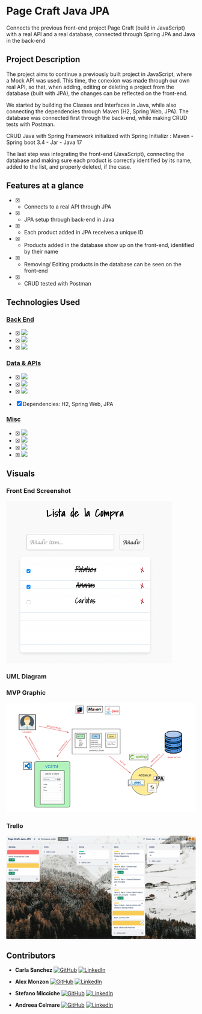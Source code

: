 # Page Craft Java JPA
Connects the previous front-end project Page Craft (build in JavaScript) with a real API and a real database, connected through Spring JPA and Java in the back-end


## Project Description
The project aims to continue a previously built project in JavaScript, where a Mock API was used.
This time, the conexion was made through our own real API, so that, when adding, editing or deleting a project from the database (built with JPA), the changes can be reflected on the front-end. 

We started by building the Classes and Interfaces in Java, while also connecting the dependencies through Maven (H2, Spring Web, JPA).
The database was connected first through the back-end, while making CRUD tests with Postman.

CRUD Java with Spring Framework initialized with Spring Initializr : Maven - Spring boot 3.4 - Jar -  Java 17

The last step was integrating the front-end (JavaScript), connecting the database and making sure each product is correctly identified by its name, added to the list, and properly deleted, if the case.





## Features at a glance
- [x] - Connects to a real API through JPA
- [x] - JPA setup through back-end in Java
- [x] - Each product added in JPA receives a unique ID
- [x] - Products added in the database show up on the front-end, identified by their name
- [x] - Removing/ Editing products in the database can be seen on the front-end
- [x] - CRUD tested with Postman


## Technologies Used


### <ins>Back End</ins>
- [x] <img src="https://img.shields.io/badge/Intellij Idea-000?logo=intellij-idea&style=for-the-badge"/> 

- [x] <img src= "https://img.shields.io/badge/Java-ED8B00?style=for-the-badge&logo=openjdk&logoColor=white"/>

- [x] <img src= "https://badgen.net/badge/icon/maven?icon=maven&label"/>



### <ins>Data & APIs</ins>

- [x] <img src= "https://img.shields.io/badge/spring-%236DB33F.svg?style=for-the-badge&logo=spring&logoColor=white"/>

- [x] <img src= "https://img.shields.io/badge/mysql-4479A1.svg?style=for-the-badge&logo=mysql&logoColor=white"/>

- [x] <img src= "https://img.shields.io/badge/Postman-FF6C37?style=for-the-badge&logo=postman&logoColor=white"/>

- [x] Dependencies: H2, Spring Web, JPA



### <ins>Misc</ins>

- [x] <img src="https://img.shields.io/badge/git-%23F05033.svg?style=for-the-badge&logo=git&logoColor=white"/>

- [x] <img src= "https://img.shields.io/badge/github-%23121011.svg?&style=for-the-badge&logo=github&logoColor=white"/>

- [x] <img src= "https://shields.io/badge/simple__diarizer-Trello-blue?logo=Trello&style=flat"/>

- [x] <img src= "https://img.shields.io/badge/Lucid-282C33?logo=lucid&logoColor=fff&style=for-the-badge"/>




## Visuals

### Front End Screenshot
![FrontEnd](https://github.com/andreeaclmr/Page-Craft-Java-JPA/blob/main/src/Screenshot%202024-11-22%20at%2010.57.24.png)


### UML Diagram


### MVP Graphic
![MVP](https://github.com/andreeaclmr/Page-Craft-Java-JPA/blob/main/src/MVP%20graphic.png)


### Trello 
![Trello](https://github.com/andreeaclmr/Page-Craft-Java-JPA/blob/main/src/Trello.png)


## Contributors
- **Carla Sanchez**
  [<img src="https://img.shields.io/badge/github-%23121011.svg?&style=for-the-badge&logo=github&logoColor=white" alt="GitHub" />](https://github.com/Carlassanchez24)
  [<img src="https://img.shields.io/badge/LinkedIn-0077B5?style=for-the-badge&logo=linkedin&logoColor=white" alt="LinkedIn" />](https://www.linkedin.com/in/carla-sanchez24/)
  
- **Alex Monzon**
  [<img src="https://img.shields.io/badge/github-%23121011.svg?&style=for-the-badge&logo=github&logoColor=white" alt="GitHub" />](https://github.com/AlexMonzdev)
  [<img src="https://img.shields.io/badge/LinkedIn-0077B5?style=for-the-badge&logo=linkedin&logoColor=white" alt="LinkedIn" />](https://www.linkedin.com/in/alexmonzon/)
  
- **Stefano Micciche**
  [<img src="https://img.shields.io/badge/github-%23121011.svg?&style=for-the-badge&logo=github&logoColor=white" alt="GitHub" />](https://github.com/StefanoMicciche)
[<img src="https://img.shields.io/badge/LinkedIn-0077B5?style=for-the-badge&logo=linkedin&logoColor=white" alt="LinkedIn" />](https://www.linkedin.com/in/stefano-micciche-48949021b/)

- **Andreea Celmare**
  [<img src="https://img.shields.io/badge/github-%23121011.svg?&style=for-the-badge&logo=github&logoColor=white" alt="GitHub" />](https://github.com/andreeaclmr) [<img src="https://img.shields.io/badge/LinkedIn-0077B5?style=for-the-badge&logo=linkedin&logoColor=white" alt="LinkedIn" />](https://www.linkedin.com/in/andreea-alina-celmare/)


